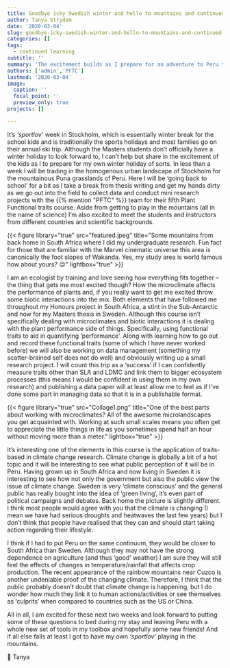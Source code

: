 ```yaml
---
title: Goodbye icky Swedish winter and hello to mountains and continued learning
author: Tanya Strydom
date: '2020-03-04'
slug: goodbye-icky-swedish-winter-and-hello-to-mountains-and-continued-learning
categories: []
tags:
  - continued learning
subtitle: ''
summary: 'The excitement builds as I prepare for an adventure to Peru to learn more about plant functional traits with the PFTC team.'
authors: ['admin','PFTC']
lastmod: '2020-03-04'
image:
  caption: ''
  focal_point: ''
  preview_only: true
projects: []

---
```


It’s *‘sportlov’* week in Stockholm, which is essentially winter break for the school kids and is traditionally the sports holidays and most families go on their annual ski trip. Although the Masters students don’t officially have a winter holiday to look forward to, I can’t help but share in the excitement of the kids as I to prepare for my own winter holiday of sorts. In less than a week I will be trading in the homogenous urban landscape of Stockholm for the mountainous Puna grasslands of Peru. Here I will be ‘going back to school’ for a bit as I take a break from thesis writing and get my hands dirty as we go out into the field to collect data and conduct mini research projects with the {{% mention "PFTC" %}} team for their fifth Plant Functional traits course. Aside from getting to play in the mountains (all in the name of science) I’m also excited to meet the students and instructors from different countries and scientific backgrounds.

{{< figure library="true" src="featured.jpeg" title="Some mountains from back home in South Africa where I did my undergraduate research. Fun fact for those that are familiar with the Marvel cinematic universe this area is canonically the foot slopes of Wakanda. Yes, my study area is world famous how about yours? 😉" lightbox="true" >}}

I am an ecologist by training and love seeing how everything fits together – the thing that gets me most excited though? How the microclimate affects the performance of plants and, if you really want to get me excited throw some biotic interactions into the mix. Both elements that have followed me throughout my Honours project in South Africa, a stint in the Sub-Antarctic and now for my Masters thesis in Sweden. Although this course isn’t specifically dealing with microclimates and biotic interactions it is dealing with the plant performance side of things. Specifically, using functional traits to aid in quantifying ‘performance’. Along with learning how to go out and record these functional traits (some of which I have never worked before) we will also be working on data management (something my scatter-brained self does not do well) and obviously writing up a small research project. I will count this trip as a ‘success’ if I can confidently measure traits other than SLA and LDMC and link them to bigger ecosystem processes (this means I would be confident in using them in my own research) and publishing a data paper will at least allow me to feel as if I’ve done some part in managing data so that it is in a publishable format.

{{< figure library="true" src="Collage1.png" title="One of the best parts about working with microclimates? All of the awesome microlandscapes you get acquainted with. Working at such small scales means you often get to appreciate the little things in life as you sometimes spend half an hour without moving more than a meter." lightbox="true" >}}

It’s interesting one of the elements in this course is the application of traits-based in climate change research. Climate change is globally a bit of a hot topic and it will be interesting to see what public perception of it will be in Peru. Having grown up in South Africa and now living in Sweden it is interesting to see how not only the government but also the public view the issue of climate change. Sweden is very ‘climate conscious’ and the general public has really bought into the idea of ‘green living’, it’s even part of political campaigns and debates. Back home the picture is slightly different. I think most people would agree with you that the climate is changing (I mean we have had serious droughts and heatwaves the last few years) but I don’t think that people have realised that they can and should start taking action regarding their lifestyle. 

I think if I had to put Peru on the same continuum, they would be closer to South Africa than Sweden. Although they may not have the strong dependence on agriculture (and thus ‘good’ weather) I am sure they will still feel the effects of changes in temperature/rainfall that affects crop production. The recent appearance of the rainbow mountains near Cuzco is another undeniable proof of the changing climate. Therefore, I think that the public probably doesn’t doubt that climate change is happening, but I do wonder how much they link it to human actions/activities or see themselves as ‘culprits’ when compared to countries such as the US or China.

All in all, I am excited for these next two weeks and look forward to putting some of these questions to bed during my stay and leaving Peru with a whole new set of tools in my toolbox and hopefully some new friends! And if all else fails at least I got to have my own *‘sportlov’* playing in the mountains.
</div>

🐾
Tanya

